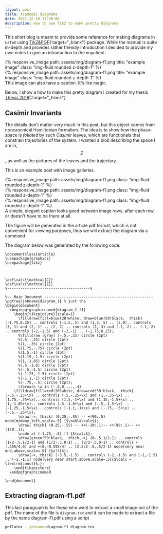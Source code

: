 ```yaml
---
layout: post
title: Academic diagrams
date: 2021-12-16 17:29:00
description: How to use TikZ to make pretty diagrams
---
```


This short blog is meant to provide some reference for making diagrams in `LaTeX` using [TikZ&PGF](https://www.bu.edu/math/files/2013/08/tikzpgfmanual.pdf){:target="\_blank"} package. While the manual is quite in-depth and provides rather friendly introduction I decided to provide my own notes to give an introduction to the impatient.
<div class="container">
  <div class="row">
    {% responsive_image path: assets/img/diagram-f1.png title: "example image" class: "img-fluid rounded z-depth-1" %}
  </div>
</div>

<div class="row mt-3">
    <div class="col-sm mt-3 mt-md-0">
    	{% responsive_image path: assets/img/diagram-f1.png title: "example image" class: "img-fluid rounded z-depth-1" %}
    </div>
</div>
<div class="caption">
    This image can also have a caption. It's like magic.
</div>

Below, I show a how to make this pretty diagram I created for my thesis [Thesis 2018](https://repositories.lib.utexas.edu/handle/2152/68628){:target="\_blank"}

## Casimir Invariants

The details don't matter very much in this post, but this object comes from noncanonical Hamiltonian formalism. The idea is to show how the phase-space is *foliated* by such *Casimir* leaves, which are functionals that constrain trajectories of the system. I wanted a blob describing the space I am in, $$Z$$, as well as the pictures of the leaves and the trajectory.

This is an example post with image galleries.

<div class="row mt-3">
    <div class="col-sm mt-3 mt-md-0">
        {% responsive_image path: assets/img/diagram-f1.png class: "img-fluid rounded z-depth-1" %}
    </div>
    <div class="col-sm mt-3 mt-md-0">
        {% responsive_image path: assets/img/diagram-f1.png class: "img-fluid rounded z-depth-1" %}
    </div>
    <div class="col-sm mt-3 mt-md-0">
        {% responsive_image path: assets/img/diagram-f1.png class: "img-fluid rounded z-depth-1" %}
    </div>
</div>
<div class="caption">
    A simple, elegant caption looks good between image rows, after each row, or doesn't have to be there at all.
</div>


The figure will be generated in the article pdf format, which is not convenient for viewing purposes, thus we will extract the diagram via a command



The diagram below was generated by the following code:

```
\documentclass{article}
\usepackage{graphics}
\usepackage{tikz}



\def\calc{\mathcal{C}}
\def\calz{\mathcal{Z}}
%--------------------------------------% 

%-- Main Document --------------------------------------------------
\pgfrealjobname{diagram_1} % just the 
\begin{document}
  \beginpgfgraphicnamed{diagram_1-f1}
    \begin{tikzpicture}[scale=1]
      \filldraw[fill=blue!20!white, draw=blue!50!black,  thick] (-1.75,0.25) .. controls (-1.5,.5) and (1.5,.5) .. (2,0).. controls (3,-1) and (2,-1) .. (2,-2) .. controls (2,-3) and (-1,-2) .. (-1,-2) .. controls (-2,-1.5) and (-3,-1) .. (-1.75,0.25);
      %\filldraw [gray] (-.5,-.25) circle (2pt)
      %(.5,-.25) circle (2pt)
      %(1,-.35) circle (2pt)
      %(1.75,-.75) circle (2pt)
      %(1.5,-1) circle (2pt)
      %(1.15,-1.5) circle (2pt)
      %(1,-1.85) circle (2pt)
      %(.5,-1.6) circle (2pt)
      %(-.5,-1.5) circle (2pt)
      %(-1.25,-1.5) circle (2pt)
      %(-1.1,-1) circle (2pt)
      %(-.75,-.5) circle (2pt);
      \foreach \x in {-.2,0,...,.4}	
	\filldraw[fill=red!20!white, draw=red!50!black,  thick] (-.5,-.25+\x) .. controls (.5,-.25+\x) and (1,-.35+\x) .. (1.75,-.75+\x).. controls (1.5,-1+\x) and (1.15,-1.5+\x) .. (1,-1.85+\x).. controls (.5,-1.6+\x) and (-.5,-1.5+\x) .. (-1.25,-1.5+\x).. controls (-1.1,-1+\x) and (-.75,-.5+\x) .. (-.5,-.25+\x);
      \draw[->, thick] (0.25,-.55) -- +(90:.5) node[midway,left,scale=.5] {$\nabla\calc$};
      \draw[ thick] (0.25,-.55) -- ++(-10:.1)-- ++(90:.1)-- ++(170:.1);
      \node at (-1.75,-.5) [] {$\calz$};
      \draw[green!50!black,  thick,->] (0-.5,1/2-1) .. controls (1/2-.5,1/2-1) and (1/2-.5,0-1) .. (2/2-.5,0-1) .. controls +(.555/4,0) and +(0,-0.555/4) .. (2.5/2-.5,.5/2-1) node[very near end,above,scale=.5] {$z(t)$};
      \draw[->, thick] (-3.5,-1.5) .. controls (-2,-1.5) and (-1,-1.5) .. (-1,-1.1) node[very near start,above,scale=.5]{$\calc = \textrm{const}$.};
    \end{tikzpicture}
  \endpgfgraphicnamed
        			
\end{document}
```

## Extracting diagram-f1.pdf

This last paragraph is for those who want to extract a small image out of the pdf. The name of the file is `diagram.tex` and it can be made to extract a file by the name diagram-f1.pdf using a script 
```bash
pdflatex --jobname=diagram-f1 diagram.tex
```
